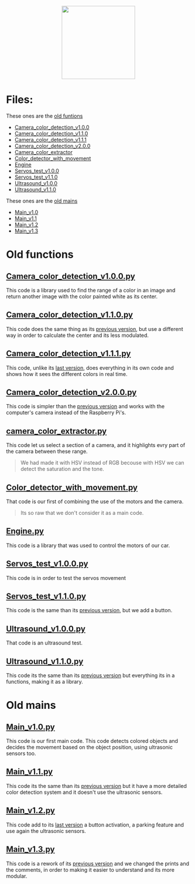 <p align="center">
  <img width="200" height="200" Src="https://github.com/Ploirad/WRO-2024-ArduMASTERS/assets/148375115/122c7233-1e41-4727-894d-9d810f12458b">
</p> 

# Files:
These ones are the [old funtions](#old-functions)
  - [Camera_color_detection_v1.0.0](#camera_color_detection_v100py)
  - [Camera_color_detection_v1.1.0](#camera_color_detection_v110py)
  - [Camera_color_detection_v1.1.1](#camera_color_detection_v111py)
  - [Camera_color_detection_v2.0.0](#camera_color_detection_v200py)
  - [Camera_color_extractor](#camera_color_extractorpy)
  - [Color_detector_with_movement](#color_detector_with_movementpy)
  - [Engine](#enginepy)
  - [Servos_test_v1.0.0](#servos_test_v100py)
  - [Servos_test_v1.1.0](#servos_test_v110py)
  - [Ultrasound_v1.0.0](#ultrasound_v100py)
  - [Ultrasound_v1.1.0](#ultrasound_v110py)

These ones are the [old mains](#old-mains)
  - [Main_v1.0](#main_v10py)
  - [Main_v1.1](#main_v11py)
  - [Main_v1.2](#main_v12py)
  - [Main_v1.3](#main_v13py)


# Old functions

## [Camera_color_detection_v1.0.0.py](https://github.com/Ploirad/WRO-2024-ArduMASTERS/tree/main/Src/diary/camera_color_detection_v1.0.0.py)
This code is a library used to find the range of a color in an image and return another image with the color painted white as its center.

## [Camera_color_detection_v1.1.0.py](https://github.com/Ploirad/WRO-2024-ArduMASTERS/tree/main/Src/diary/camera_color_detection_v1.1.0.py)
This code does the same thing as its [previous version](https://github.com/Ploirad/WRO-2024-ArduMASTERS/tree/main/Src/diary/camera_color_detection_v1.0.0.py), but use a different way in order to calculate the center and its less modulated.

## [Camera_color_detection_v1.1.1.py](https://github.com/Ploirad/WRO-2024-ArduMASTERS/tree/main/Src/diary/camera_color_detection_v1.1.1.py)
This code, unlike its [last version](https://github.com/Ploirad/WRO-2024-ArduMASTERS/tree/main/Src/diary/camera_color_detection_v1.1.0.py), does everything in its own code and shows how it sees the different colors in real time.

## [Camera_color_detection_v2.0.0.py](https://github.com/Ploirad/WRO-2024-ArduMASTERS/tree/main/Src/diary/camera_color_detection_v2.0.0.py)
This code is simpler than the [previous version](https://github.com/Ploirad/WRO-2024-ArduMASTERS/tree/main/Src/diary/camera_color_detection_v1.1.1.py) and works with the computer's camera instead of the Raspberry Pi's.

## [camera_color_extractor.py](https://github.com/Ploirad/WRO-2024-ArduMASTERS/tree/main/Src/diary/camera_color_extractor.py)
This code let us select a section of a camera, and it highlights evry part of the camera between these range.
>We had made it with HSV instead of RGB becouse with HSV we can detect the saturation and the tone.

## [Color_detector_with_movement.py](https://github.com/Ploirad/WRO-2024-ArduMASTERS/tree/main/Src/diary/color_detector_with_movement.py)
That code is our first of combining the use of the motors and the camera.
>Its so raw that we don't consider it as a main code.

## [Engine.py](https://github.com/Ploirad/WRO-2024-ArduMASTERS/tree/main/Src/diary/engine.py)
This code is a library that was used to control the motors of our car.

## [Servos_test_v1.0.0.py](https://github.com/Ploirad/WRO-2024-ArduMASTERS/tree/main/Src/diary/servos_test_v1.0.0.py)
This code is in order to test the servos movement 

## [Servos_test_v1.1.0.py](https://github.com/Ploirad/WRO-2024-ArduMASTERS/tree/main/Src/diary/servos_test_v1.1.0.py)
This code is the same than its [previous version](https://github.com/Ploirad/WRO-2024-ArduMASTERS/tree/main/Src/diary/servos_test_v1.0.0.py), but we add a button.

## [Ultrasound_v1.0.0.py](https://github.com/Ploirad/WRO-2024-ArduMASTERS/tree/main/Src/diary/ultrasound_v1.0.0.py)
That code is an ultrasound test.

## [Ultrasound_v1.1.0.py](https://github.com/Ploirad/WRO-2024-ArduMASTERS/tree/main/Src/diary/ultrasound_v1.1.0.py)
This code its the same than its [previous version](https://github.com/Ploirad/WRO-2024-ArduMASTERS/tree/main/Src/diary/ultrasound_v1.0.0.py) but everything its in a functions, making it as a library.

# Old mains 
## [Main_v1.0.py](https://github.com/Ploirad/WRO-2024-ArduMASTERS/blob/main/Src/diary/Mains/main_v1.0.py)
This code is our first main code. This code detects colored objects and decides the movement based on the object position, using ultrasonic sensors too.

## [Main_v1.1.py](https://github.com/Ploirad/WRO-2024-ArduMASTERS/blob/main/Src/diary/Mains/main_v1.1.py)
This code its the same than its [previous version](https://github.com/Ploirad/WRO-2024-ArduMASTERS/blob/main/Src/diary/Mains/main_v1.0.py) but it have a more detailed color detection system and it doesn't use the ultrasonic sensors.

## [Main_v1.2.py](https://github.com/Ploirad/WRO-2024-ArduMASTERS/blob/main/Src/diary/Mains/main_v1.2.py)
This code add to its [last version](https://github.com/Ploirad/WRO-2024-ArduMASTERS/blob/main/Src/diary/Mains/main_v1.1.py) a button activation, a parking feature and use again the ultrasonic sensors.

## [Main_v1.3.py](https://github.com/Ploirad/WRO-2024-ArduMASTERS/blob/main/Src/diary/Mains/main_v1.3.py)
This code is a rework of its [previous version](https://github.com/Ploirad/WRO-2024-ArduMASTERS/blob/main/Src/diary/Mains/main_v1.2.py) and we changed the prints and the comments, in order to making it easier to understand and its more modular.

